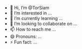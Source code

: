 - 👋 Hi, I’m @TorSiam
- 👀 I’m interested in ...
- 🌱 I’m currently learning ...
- 💞️ I’m looking to collaborate on ...
- 📫 How to reach me ...
- 😄 Pronouns: ...
- ⚡ Fun fact: ...

<!---
TorSiam/TorSiam is a ✨ special ✨ repository because its `README.md` (this file) appears on your GitHub profile.
You can click the Preview link to take a look at your changes.
--->
